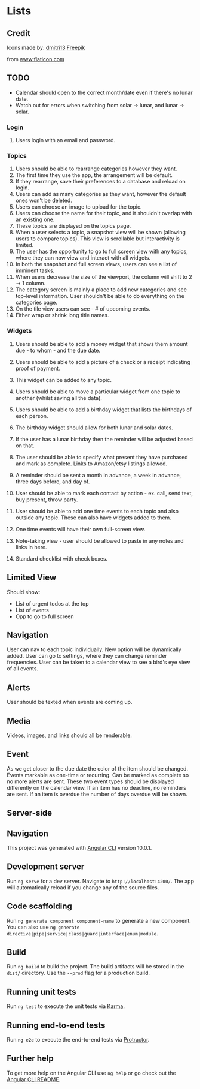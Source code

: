 # Lists

## Credit

Icons made by:
<a href="https://www.flaticon.com/authors/dmitri13" title="dmitri13">dmitri13</a> 
<a href="https://www.freepik.com" title="Freepik">Freepik</a>

from <a href="https://www.flaticon.com/" title="Flaticon">www.flaticon.com</a>


## TODO

- Calendar should open to the correct month/date even if there's no lunar date.
- Watch out for errors when switching from solar -> lunar, and lunar -> solar.

### Login

1) Users login with an email and password.

### Topics

1) Users should be able to rearrange categories however they want.
2) The first time they use the app, the arrangement will be default.
3) If they rearrange, save their preferences to a database and reload on login.
4) Users can add as many categories as they want, however the default ones won't be deleted.
5) Users can choose an image to upload for the topic.
6) Users can choose the name for their topic, and it shouldn't overlap with an existing one.
7) These topics are displayed on the topics page.
8) When a user selects a topic, a snapshot view will be shown (allowing users to compare topics). This view is scrollable but interactivity is limited.
9) The user has the opportunity to go to full screen view with any topics, where they can now view and interact with all widgets.
10) In both the snapshot and full screen views, users can see a list of imminent tasks.
11) When users decrease the size of the viewport, the column will shift to 2 -> 1 column.
12) The category screen is mainly a place to add new categories and see top-level information. User shouldn't be able to do everything on the categories page.
13) On the tile view users can see - # of upcoming events.
14) Either wrap or shrink long title names.

### Widgets

1) Users should be able to add a money widget that shows them amount due - to whom - and the due date. 
2) Users should be able to add a picture of a check or a receipt indicating proof of payment.
3) This widget can be added to any topic.
4) Users should be able to move a particular widget from one topic to another (whilst saving all the data).

5) Users should be able to add a birthday widget that lists the birthdays of each person.
6) The birthday widget should allow for both lunar and solar dates. 
7) If the user has a lunar birthday then the reminder will be adjusted based on that.
8) The user should be able to specify what present they have purchased and mark as complete. Links to Amazon/etsy listings allowed.
9) A reminder should be sent a month in advance, a week in advance, three days before, and day of.
10) User should be able to mark each contact by action - ex. call, send text, buy present, throw party.

11) User should be able to add one time events to each topic and also outside any topic. These can also have widgets added to them.
12) One time events will have their own full-screen view.

13) Note-taking view - user should be allowed to paste in any notes and links in here.
14) Standard checklist with check boxes.

## Limited View
Should show:
- List of urgent todos at the top
- List of events
- Opp to go to full screen

## Navigation
User can nav to each topic individually. New option will be dynamically added.
User can go to settings, where they can change reminder frequencies. 
User can be taken to a calendar view to see a bird's eye view of all events. 

## Alerts
User should be texted when events are coming up.

## Media
Videos, images, and links should all be renderable.

## Event
As we get closer to the due date the color of the item should be changed.
Events markable as one-time or recurring. Can be marked as complete so no more alerts are sent.
	These two event types should be displayed differently on the calendar view.
If an item has no deadline, no reminders are sent.
If an item is overdue the number of days overdue will be shown.

## Server-side

## Navigation


This project was generated with [Angular CLI](https://github.com/angular/angular-cli) version 10.0.1.

## Development server

Run `ng serve` for a dev server. Navigate to `http://localhost:4200/`. The app will automatically reload if you change any of the source files.

## Code scaffolding

Run `ng generate component component-name` to generate a new component. You can also use `ng generate directive|pipe|service|class|guard|interface|enum|module`.

## Build

Run `ng build` to build the project. The build artifacts will be stored in the `dist/` directory. Use the `--prod` flag for a production build.

## Running unit tests

Run `ng test` to execute the unit tests via [Karma](https://karma-runner.github.io).

## Running end-to-end tests

Run `ng e2e` to execute the end-to-end tests via [Protractor](http://www.protractortest.org/).

## Further help

To get more help on the Angular CLI use `ng help` or go check out the [Angular CLI README](https://github.com/angular/angular-cli/blob/master/README.md).
